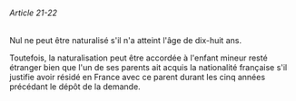 ###### Article 21-22

Nul ne peut être naturalisé s'il n'a atteint l'âge de dix-huit ans.

Toutefois, la naturalisation peut être accordée à l'enfant mineur resté étranger bien que l'un de ses parents ait acquis la nationalité française s'il justifie avoir résidé en France avec ce parent durant les cinq années précédant le dépôt de la demande.

